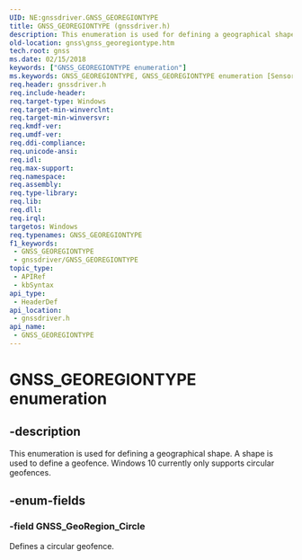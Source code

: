 ```yaml
---
UID: NE:gnssdriver.GNSS_GEOREGIONTYPE
title: GNSS_GEOREGIONTYPE (gnssdriver.h)
description: This enumeration is used for defining a geographical shape. A shape is used to define a geofence. Windows 10 currently only supports circular geofences.
old-location: gnss\gnss_georegiontype.htm
tech.root: gnss
ms.date: 02/15/2018
keywords: ["GNSS_GEOREGIONTYPE enumeration"]
ms.keywords: GNSS_GEOREGIONTYPE, GNSS_GEOREGIONTYPE enumeration [Sensor Devices], GNSS_GeoRegion_Circle, gnss.gnss_georegiontype, gnssdriver/GNSS_GEOREGIONTYPE, gnssdriver/GNSS_GeoRegion_Circle
req.header: gnssdriver.h
req.include-header: 
req.target-type: Windows
req.target-min-winverclnt: 
req.target-min-winversvr: 
req.kmdf-ver: 
req.umdf-ver: 
req.ddi-compliance: 
req.unicode-ansi: 
req.idl: 
req.max-support: 
req.namespace: 
req.assembly: 
req.type-library: 
req.lib: 
req.dll: 
req.irql: 
targetos: Windows
req.typenames: GNSS_GEOREGIONTYPE
f1_keywords:
 - GNSS_GEOREGIONTYPE
 - gnssdriver/GNSS_GEOREGIONTYPE
topic_type:
 - APIRef
 - kbSyntax
api_type:
 - HeaderDef
api_location:
 - gnssdriver.h
api_name:
 - GNSS_GEOREGIONTYPE
---
```


# GNSS_GEOREGIONTYPE enumeration


## -description

This enumeration is used for defining a geographical shape. A shape is used to define a geofence. Windows 10 currently only supports circular geofences.

## -enum-fields

### -field GNSS_GeoRegion_Circle

Defines a circular geofence.

